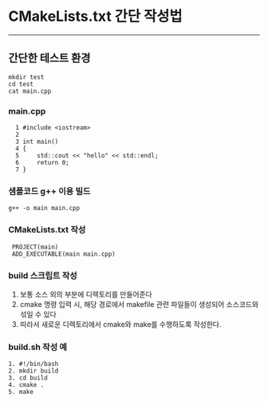 # CMakeLists.txt 간단 작성법
-----
## 간단한 테스트 환경
~~~
mkdir test
cd test
cat main.cpp
~~~

### main.cpp
~~~
  1 #include <iostream>
  2
  3 int main()
  4 {
  5     std::cout << "hello" << std::endl;
  6     return 0;
  7 }
~~~

### 샘플코드 g++ 이용 빌드
~~~
g++ -o main main.cpp
~~~

### CMakeLists.txt 작성
~~~
 PROJECT(main)
 ADD_EXECUTABLE(main main.cpp)
~~~

### build 스크립트 작성
1. 보통 소스 외의 부분에 디렉토리를 만들어준다
2. cmake 명령 입력 시, 해당 경로에서 makefile 관련 파일들이 생성되어 소스코드와 섞일 수 있다
3. 따라서 새로운 디렉토리에서 cmake와 make를 수행하도록 작성한다.

### build.sh 작성 예
~~~
1. #!/bin/bash
2. mkdir build
3. cd build
4. cmake .
5. make
~~~
